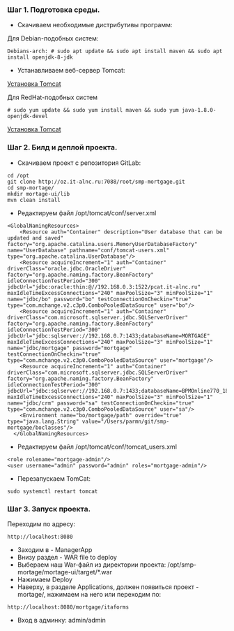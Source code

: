 ### Шаг 1. Подготовка среды.
-  Скачиваем необходимые дистрибутивы программ:

Для Debian-подобных систем:
```
Debians-arch: # sudo apt update && sudo apt install maven && sudo apt install openjdk-8-jdk
```
- Устанавливаем веб-сервер Tomcat:

[Установка Tomcat](https://www.digitalocean.com/community/tutorials/install-tomcat-9-ubuntu-1804-ru)

Для RedHat-подобных систем
```        
# sudo yum update && sudo yum install maven && sudo yum java-1.8.0-openjdk-devel
```
[Установка Tomcat](https://www.digitalocean.com/community/tutorials/how-to-install-apache-tomcat-8-on-centos-7)

### Шаг 2. Билд и деплой проекта.
- Скачиваем проект с репозитория GitLab:
```
cd /opt
git clone http://oz.it-alnc.ru:7088/root/smp-mortgage.git
cd smp-mortage/
mkdir mortage-ui/lib
mvn clean install
```
- Редактируем файл /opt/tomcat/conf/server.xml
```
<GlobalNamingResources>
    <Resource auth="Container" description="User database that can be updated and saved" factory="org.apache.catalina.users.MemoryUserDatabaseFactory" name="UserDatabase" pathname="conf/tomcat-users.xml" type="org.apache.catalina.UserDatabase"/>
    <Resource acquireIncrement="1" auth="Container" driverClass="oracle.jdbc.OracleDriver" factory="org.apache.naming.factory.BeanFactory" idleConnectionTestPeriod="300" jdbcUrl="jdbc:oracle:thin:@//192.168.0.3:1522/pcat.it-alnc.ru" maxIdleTimeExcessConnections="240" maxPoolSize="3" minPoolSize="1" name="jdbc/bo" password="bo" testConnectionOnCheckin="true" type="com.mchange.v2.c3p0.ComboPooledDataSource" user="bo"/>
    <Resource acquireIncrement="1" auth="Container" driverClass="com.microsoft.sqlserver.jdbc.SQLServerDriver" factory="org.apache.naming.factory.BeanFactory" idleConnectionTestPeriod="300" jdbcUrl="jdbc:sqlserver://192.168.0.7:1433;databaseName=MORTGAGE" maxIdleTimeExcessConnections="240" maxPoolSize="3" minPoolSize="1" name="jdbc/mortgage" password="mortgage" testConnectionOnCheckin="true" type="com.mchange.v2.c3p0.ComboPooledDataSource" user="mortgage"/> 
    <Resource acquireIncrement="1" auth="Container" driverClass="com.microsoft.sqlserver.jdbc.SQLServerDriver" factory="org.apache.naming.factory.BeanFactory" idleConnectionTestPeriod="300" jdbcUrl="jdbc:sqlserver://192.168.0.7:1433;databaseName=BPMOnline770_181218_anonymous" maxIdleTimeExcessConnections="240" maxPoolSize="3" minPoolSize="1" name="jdbc/crm" password="sa" testConnectionOnCheckin="true" type="com.mchange.v2.c3p0.ComboPooledDataSource" user="sa"/> 
    <Environment name="bo/mortgage/path" override="true" type="java.lang.String" value="/Users/parmn/git/smp-mortgage/boclasses"/>
  </GlobalNamingResources>
```
- Редактируем файл /opt/tomcat/conf/tomcat_users.xml

```
<role rolename="mortgage-admin"/>
<user username="admin" password="admin" roles="mortgage-admin"/>
```
- Перезапускаем TomCat:
```
sudo systemctl restart tomcat
```

### Шаг 3. Запуск проекта.
Переходим по адресу:
```
http://localhost:8080
```
- Заходим в - ManagerApp
- Внизу раздел - WAR file to deploy
- Выбераем наш War-файл из директории проекта: /opt/smp-mortage/mortage-ui/target/*.war
- Нажимаем Deploy
- Наверху, в разделе Applications, должен появиться проект - mortage/, нажимаем на него или переходим по:
```
http://localhost:8080/mortgage/itaforms
```
- Вход в админку: admin/admin
